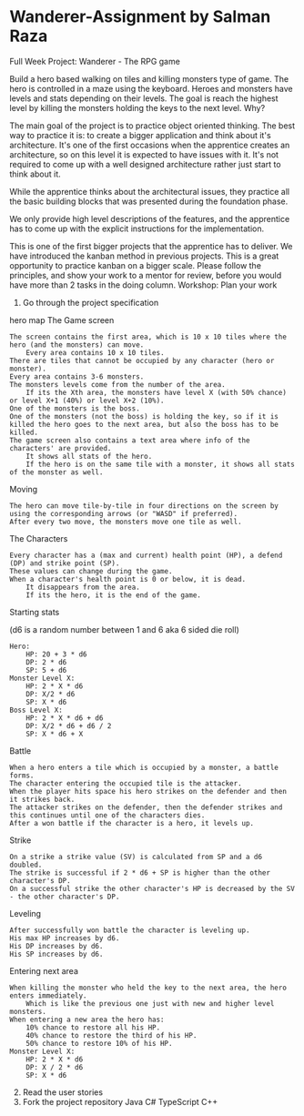 # Wanderer-Assignment by Salman Raza

Full Week Project: Wanderer - The RPG game

Build a hero based walking on tiles and killing monsters type of game. The hero is controlled in a maze using the keyboard. Heroes and monsters have levels and stats depending on their levels. The goal is reach the highest level by killing the monsters holding the keys to the next level.
Why?

The main goal of the project is to practice object oriented thinking. The best way to practice it is: to create a bigger application and think about it's architecture. It's one of the first occasions when the apprentice creates an architecture, so on this level it is expected to have issues with it. It's not required to come up with a well designed architecture rather just start to think about it.

While the apprentice thinks about the architectural issues, they practice all the basic building blocks that was presented during the foundation phase.

We only provide high level descriptions of the features, and the apprentice has to come up with the explicit instructions for the implementation.

This is one of the first bigger projects that the apprentice has to deliver. We have introduced the kanban method in previous projects. This is a great opportunity to practice kanban on a bigger scale. Please follow the principles, and show your work to a mentor for review, before you would have more than 2 tasks in the doing column.
Workshop: Plan your work
1. Go through the project specification

hero map
The Game screen

    The screen contains the first area, which is 10 x 10 tiles where the hero (and the monsters) can move.
        Every area contains 10 x 10 tiles.
    There are tiles that cannot be occupied by any character (hero or monster).
    Every area contains 3-6 monsters.
    The monsters levels come from the number of the area.
        If its the Xth area, the monsters have level X (with 50% chance) or level X+1 (40%) or level X+2 (10%).
    One of the monsters is the boss.
    One of the monsters (not the boss) is holding the key, so if it is killed the hero goes to the next area, but also the boss has to be killed.
    The game screen also contains a text area where info of the characters' are provided.
        It shows all stats of the hero.
        If the hero is on the same tile with a monster, it shows all stats of the monster as well.

Moving

    The hero can move tile-by-tile in four directions on the screen by using the corresponding arrows (or "WASD" if preferred).
    After every two move, the monsters move one tile as well.

The Characters

    Every character has a (max and current) health point (HP), a defend (DP) and strike point (SP).
    These values can change during the game.
    When a character's health point is 0 or below, it is dead.
        It disappears from the area.
        If its the hero, it is the end of the game.

Starting stats

(d6 is a random number between 1 and 6 aka 6 sided die roll)

    Hero:
        HP: 20 + 3 * d6
        DP: 2 * d6
        SP: 5 + d6
    Monster Level X:
        HP: 2 * X * d6
        DP: X/2 * d6
        SP: X * d6
    Boss Level X:
        HP: 2 * X * d6 + d6
        DP: X/2 * d6 + d6 / 2
        SP: X * d6 + X

Battle

    When a hero enters a tile which is occupied by a monster, a battle forms.
    The character entering the occupied tile is the attacker.
    When the player hits space his hero strikes on the defender and then it strikes back.
    The attacker strikes on the defender, then the defender strikes and this continues until one of the characters dies.
    After a won battle if the character is a hero, it levels up.

Strike

    On a strike a strike value (SV) is calculated from SP and a d6 doubled.
    The strike is successful if 2 * d6 + SP is higher than the other character's DP.
    On a successful strike the other character's HP is decreased by the SV - the other character's DP.

Leveling

    After successfully won battle the character is leveling up.
    His max HP increases by d6.
    His DP increases by d6.
    His SP increases by d6.

Entering next area

    When killing the monster who held the key to the next area, the hero enters immediately.
        Which is like the previous one just with new and higher level monsters.
    When entering a new area the hero has:
        10% chance to restore all his HP.
        40% chance to restore the third of his HP.
        50% chance to restore 10% of his HP.
    Monster Level X:
        HP: 2 * X * d6
        DP: X / 2 * d6
        SP: X * d6

2. Read the user stories
3. Fork the project repository
Java
C#
TypeScript
C++
